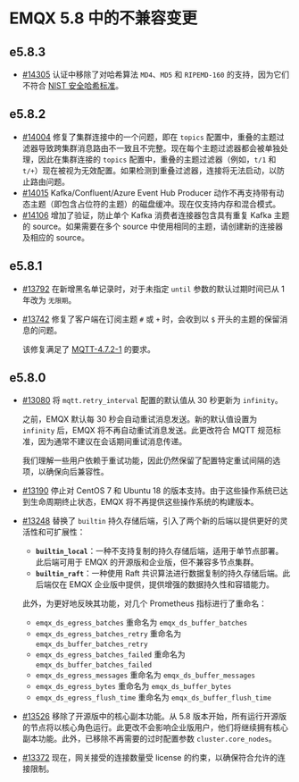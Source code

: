 # EMQX 5.8 中的不兼容变更

## e5.8.3

- [#14305](https://github.com/emqx/emqx/pull/14305) 认证中移除了对哈希算法 `MD4`、`MD5` 和 `RIPEMD-160` 的支持，因为它们不符合 [NIST 安全哈希标准](https://www.nist.gov/publications/secure-hash-standard)。

## e5.8.2

- [#14004](https://github.com/emqx/emqx/pull/14004) 修复了集群连接中的一个问题，即在 `topics` 配置中，重叠的主题过滤器导致跨集群消息路由不一致且不完整。现在每个主题过滤器都会被单独处理，因此在集群连接的 `topics` 配置中，重叠的主题过滤器（例如，`t/1` 和 `t/+`）现在被视为无效配置。如果检测到重叠过滤器，连接将无法启动，以防止路由问题。
- [#14015](https://github.com/emqx/emqx/pull/14015) Kafka/Confluent/Azure Event Hub Producer 动作不再支持带有动态主题（即包含占位符的主题）的磁盘缓冲。现在仅支持内存和混合模式。
- [#14106](https://github.com/emqx/emqx/pull/14106) 增加了验证，防止单个 Kafka 消费者连接器包含具有重复 Kafka 主题的 source。如果需要在多个 source 中使用相同的主题，请创建新的连接器及相应的 source。

## e5.8.1

- [#13792](https://github.com/emqx/emqx/pull/13792) 在新增黑名单记录时，对于未指定 `until`  参数的默认过期时间已从 1 年改为 `无限期`。

- [#13742](https://github.com/emqx/emqx/pull/13742) 修复了客户端在订阅主题 `#` 或 `+` 时，会收到以 `$` 开头的主题的保留消息的问题。

  该修复满足了 [MQTT-4.7.2-1](https://docs.oasis-open.org/mqtt/mqtt/v5.0/os/mqtt-v5.0-os.html#_Toc3901246) 的要求。


## e5.8.0

- [#13080](https://github.com/emqx/emqx/pull/13080) 将 `mqtt.retry_interval` 配置的默认值从 30 秒更新为 `infinity`。

  之前，EMQX 默认每 30 秒会自动重试消息发送。新的默认值设置为 `infinity` 后，EMQX 将不再自动重试消息发送。此更改符合 MQTT 规范标准，因为通常不建议在会话期间重试消息传递。

  我们理解一些用户依赖于重试功能，因此仍然保留了配置特定重试间隔的选项，以确保向后兼容性。

- [#13190](https://github.com/emqx/emqx/pull/13190) 停止对 CentOS 7 和 Ubuntu 18 的版本支持。由于这些操作系统已达到生命周期终止状态，EMQX 将不再提供这些操作系统的构建版本。

- [#13248](https://github.com/emqx/emqx/pull/13248) 替换了 `builtin` 持久存储后端，引入了两个新的后端以提供更好的灵活性和可扩展性：

  - **`builtin_local`**：一种不支持复制的持久存储后端，适用于单节点部署。此后端可用于 EMQX 的开源版和企业版，但不兼容多节点集群。
  - **`builtin_raft`**：一种使用 Raft 共识算法进行数据复制的持久存储后端。此后端仅在 EMQX 企业版中提供，提供增强的数据持久性和容错能力。

  此外，为更好地反映其功能，对几个 Prometheus 指标进行了重命名：

  - `emqx_ds_egress_batches` 重命名为 `emqx_ds_buffer_batches`
  - `emqx_ds_egress_batches_retry` 重命名为 `emqx_ds_buffer_batches_retry`
  - `emqx_ds_egress_batches_failed` 重命名为 `emqx_ds_buffer_batches_failed`
  - `emqx_ds_egress_messages` 重命名为 `emqx_ds_buffer_messages`
  - `emqx_ds_egress_bytes` 重命名为 `emqx_ds_buffer_bytes`
  - `emqx_ds_egress_flush_time` 重命名为 `emqx_ds_buffer_flush_time`

- [#13526](https://github.com/emqx/emqx/pull/13526) 移除了开源版中的核心副本功能。从 5.8 版本开始，所有运行开源版的节点将以核心角色运行。此更改不会影响企业版用户，他们将继续拥有核心副本功能。此外，已移除不再需要的过时配置参数 `cluster.core_nodes`。

- [#13372](https://github.com/emqx/emqx/pull/13372) 现在，网关接受的连接数量受 license 的约束，以确保符合允许的连接限制。
